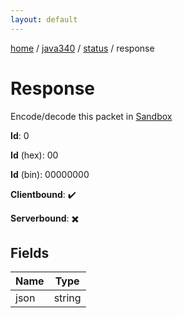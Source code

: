```yaml
---
layout: default
---
```


[home](/)  /  [java340](/protocol/java340)  /  [status](/protocol/java340/status)  /  response

# Response

Encode/decode this packet in [Sandbox](../../../sandbox/java340#status.response)

**Id**: 0

**Id** (hex): 00

**Id** (bin): 00000000

**Clientbound**: ✔️

**Serverbound**: ✖️

## Fields

Name | Type
---|---
json | string
